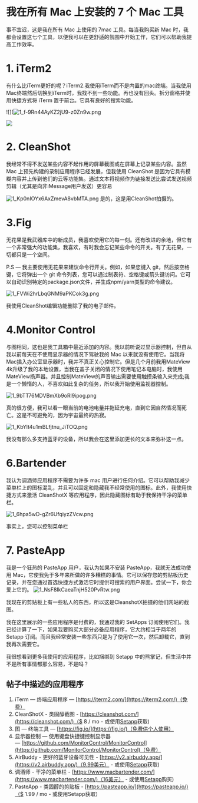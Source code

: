 # 我在所有 Mac 上安装的 7 个 Mac 工具

事不宜迟，这是我在所有 Mac 上使用的 7mac 工具。每当我购买新 Mac 时，我都会设置这七个工具，以便我可以在更舒适的氛围中开始工作，它们可以帮助我提高工作效率。

# 1. iTerm2

有什么比iTerm更好的呢？iTerm2.我使用iTerm而不是内置的mac终端。当我使用Mac终端然后切换到iTerm时，我找不到一些功能。再也没有回头。拆分窗格并使用快捷方式将 iTerm 置于前台。它具有良好的搜索功能。

![](![1_f-9Rn44AyKZ2jU9-z0Zn9w.png](https://abelsun-1256449468.cos.ap-beijing.myqcloud.com/image/1_f-9Rn44AyKZ2jU9-z0Zn9w.png)

![](https://miro.medium.com/max/1400/1*f-9Rn44AyKZ2jU9-z0Zn9w.png)

# 2. CleanShot

我经常不得不发送某些内容不起作用的屏幕截图或在屏幕上记录某些内容。虽然 Mac 上预先构建的录制应用程序已经发展，但我使用 CleanShot 是因为它具有模糊内容并上传到他们的云等功能集。通过文本将视频作为链接发送比尝试发送视频剪辑（尤其是向非iMessage用户发送）更容易


![1_Kp0nIOYx6AxZmevA8vbMTA.png](https://abelsun-1256449468.cos.ap-beijing.myqcloud.com/image/1_Kp0nIOYx6AxZmevA8vbMTA.png)
是的，这是用CleanShot拍摄的。

# 3.Fig

无花果是我武器库中的新成员，我喜欢使用它的每一刻。还有改进的余地，但它有一个非常强大的功能集，我喜欢，有时我会忘记某些命令的开关。有了无花果，一切都只是一个空间。

P.S — 我主要使用无花果来建议命令行开关。例如，如果您键入 git，然后按空格键，它将弹出一个 git 命令列表，您可以通过制表符、空格键或箭头键访问。它可以自动识别特定的package.json文件，并生成npm/yarn类型的命令建议。

![1_FVWi2hrLbqGNM9aPKCok3g.png](https://abelsun-1256449468.cos.ap-beijing.myqcloud.com/image/1_FVWi2hrLbqGNM9aPKCok3g.png)

我使用CleanShot编辑功能删除了我的电子邮件。

# 4.Monitor Control

与图相同，这也是我工具箱中最近添加的内容。我以前听说过显示器控制，但自从我以前每天在不使用显示器的情况下驾驶我的 Mac 以来就没有使用它。当我将Mac插入办公室显示器时，我并不真正关心控制它。但是几个月前我用MateView 4k升级了我的本地设置，当我在盖子关闭的情况下使用笔记本电脑时，我使用MateView扬声器。并且控制MateView的声音输出需要使用触摸条输入来完成;我是一个懒惰的人，不喜欢如此复杂的任务，所以我开始使用监视器控制。

![1_9bTT76MDVBmXb9oRl9ipog.png](https://abelsun-1256449468.cos.ap-beijing.myqcloud.com/image/1_9bTT76MDVBmXb9oRl9ipog.png)

真的很方便，我可以看一眼当前的电池电量并拖延充电，直到它因自然情况而死亡。这是不可避免的，因为宇宙最终的热寂。

![1_KbYlt4u1mBLfjtnu_JiTOQ.png](https://abelsun-1256449468.cos.ap-beijing.myqcloud.com/image/1_KbYlt4u1mBLfjtnu_JiTOQ.png)

我没有那么多支持蓝牙的设备，所以我会在这里添加更长的文本来弥补这一点。

# 6.Bartender

我认为调酒师应用程序不需要为许多 mac 用户进行任何介绍。它可以帮助我减少菜单栏上的图标混乱，并且可以固定和隐藏我不经常使用的图标。此外，我使用快捷方式来激活 CleanShotX 等应用程序，因此隐藏图标有助于我保持干净的菜单栏。

![1_6hpa5wD-gZr6UfqiyzZVcw.png](https://abelsun-1256449468.cos.ap-beijing.myqcloud.com/image/1_6hpa5wD-gZr6UfqiyzZVcw.png)



事实上，您可以控制菜单栏

# 7.  PasteApp

我是一个狂热的 PasteApp 用户，我认为如果不安装 PasteApp，我就无法成功使用 Mac，它使我免于多年来所做的许多糟糕的事情。它可以保存您的剪贴板历史记录，并在您通过首选快捷方式激活它时提供可搜索的用户界面。尝试一下，你会爱上它的。
![1_NsF8IkCaeaTnjH520PvRtw.png](https://abelsun-1256449468.cos.ap-beijing.myqcloud.com/image/1_NsF8IkCaeaTnjH520PvRtw.png)

我现在的剪贴板上有一些私人的东西，所以这是CleanshotX拍摄的他们网站的截图。

我在这里展示的一些应用程序是付费的，我通过我的 SetApps 订阅使用它们。我已经计算了一下，如果我要购买大部分必备应用程序，它大约相当于两年的 Setapp 订阅。而且我经常安装一些东西只是为了使用它一次，然后卸载它，直到我再次需要它。

我很想看到更多我使用的应用程序，比如捆绑到 Setapp 中的熊掌记，但生活中并不是所有事情都那么容易，不是吗？

## 帖子中描述的应用程序

1.  iTerm — 终端应用程序 — [https://iterm2.com/](https://iterm2.com/)（免费）
2.  CleanShotX - 类固醇截图 - [https://cleanshot.com/](https://cleanshot.com/)（$ 8 / mo - 或使用[Setapp](https://go.setapp.com/invite/ncv0xvtz)获取)
3.  图 — 终端工具 — [https://fig.io/](https://fig.io/)（免费供个人使用）
4.  显示器控制 — 使用键盘快捷键控制显示器 — [https://github.com/MonitorControl/MonitorControl](https://github.com/MonitorControl/MonitorControl)（免费）
5.  AirBuddy - 更好的蓝牙设备可见性 - [https://v2.airbuddy.app/](https://v2.airbuddy.app/)（9.99美元） - 或使用[Setapp](https://go.setapp.com/invite/ncv0xvtz)获取)
6.  调酒师 - 干净的菜单栏 - [https://www.macbartender.com/](https://www.macbartender.com/)（16美元） - 或使用[Setapp](https://go.setapp.com/invite/ncv0xvtz)购买)
7.  PasteApp - 类固醇的剪贴板 - [https://pasteapp.io/](https://pasteapp.io/)（$ 1.99 / mo - 或使用Setapp获取）